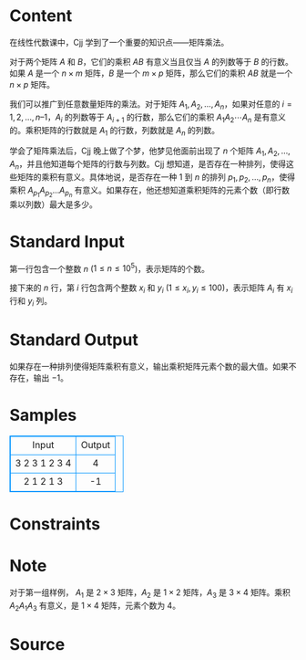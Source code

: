 
# Content

在线性代数课中，Cjj 学到了一个重要的知识点——矩阵乘法。

对于两个矩阵 $A$ 和 $B$，它们的乘积 $AB$ 有意义当且仅当 $A$ 的列数等于 $B$ 的行数。如果 $A$ 是一个 $n \times m$ 矩阵，$B$ 是一个 $m \times p$ 矩阵，那么它们的乘积 $AB$ 就是一个 $n \times p$ 矩阵。

我们可以推广到任意数量矩阵的乘法。对于矩阵 $A_1, A_2, \ldots, A_n$，如果对任意的 $i = 1,2, \ldots, n – 1$，$A_i$ 的列数等于 $A_{i+1}$ 的行数，那么它们的乘积 $A_1 A_2 \cdots A_n$ 是有意义的。乘积矩阵的行数就是 $A_1$ 的行数，列数就是 $A_n$ 的列数。

学会了矩阵乘法后，Cjj 晚上做了个梦，他梦见他面前出现了 $n$ 个矩阵 $A_1, A_2, \ldots, A_n$，并且他知道每个矩阵的行数与列数。Cjj 想知道，是否存在一种排列，使得这些矩阵的乘积有意义。具体地说，是否存在一种 $1$ 到 $n$ 的排列 $p_1, p_2, \ldots, p_n$，使得乘积 $A_{p_1} A_{p_2} \ldots A_{p_n}$ 有意义。如果存在，他还想知道乘积矩阵的元素个数（即行数乘以列数）最大是多少。

# Standard Input

第一行包含一个整数 $n$ ($1 \le n \le 10^5$)，表示矩阵的个数。  

接下来的 $n$ 行，第 $i$ 行包含两个整数 $x_i$ 和 $y_i$ ($1 \le x_i,y_i \le 100$)，表示矩阵 $A_i$ 有 $x_i$ 行和 $y_i$ 列。

# Standard Output

如果存在一种排列使得矩阵乘积有意义，输出乘积矩阵元素个数的最大值。如果不存在，输出 $-1$。

# Samples

<style>
        table,table tr th, table tr td { border:1px solid #0094ff; }
        table { width: 200px; min-height: 25px; line-height: 25px; text-align: center; border-collapse: collapse;}   
    </style>
<table>
	<tr>
		<td>Input</td>
		<td>Output</td>
	</tr>
<tr><td>3
2 3
1 2
3 4</td><td>4</td></tr><tr><td>2
1 2
1 3</td><td>-1</td></tr></table>


# Constraints



# Note

对于第一组样例， $A_1$ 是 $2 \times 3$ 矩阵，$A_2$ 是 $1 \times 2$ 矩阵，$A_3$ 是 $3 \times 4$ 矩阵。乘积 $A_2 A_1 A_3$ 有意义，是 $1 \times 4$ 矩阵，元素个数为 $4$。

# Source


